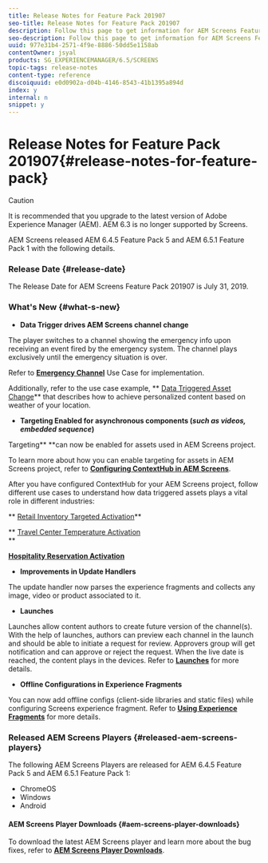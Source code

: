 ```yaml
---
title: Release Notes for Feature Pack 201907
seo-title: Release Notes for Feature Pack 201907
description: Follow this page to get information for AEM Screens Feature Pack 201907 released on July 31, 2019.
seo-description: Follow this page to get information for AEM Screens Feature Pack 201907 released on July 31, 2019.
uuid: 977e31b4-2571-4f9e-8886-50dd5e1158ab
contentOwner: jsyal
products: SG_EXPERIENCEMANAGER/6.5/SCREENS
topic-tags: release-notes
content-type: reference
discoiquuid: e0d0902a-d04b-4146-8543-41b1395a894d
index: y
internal: n
snippet: y
---
```


# Release Notes for Feature Pack 201907{#release-notes-for-feature-pack}

>[!CAUTION]
>
>It is recommended that you upgrade to the latest version of Adobe Experience Manager (AEM). AEM 6.3 is no longer supported by Screens.

AEM Screens released AEM 6.4.5 Feature Pack 5 and AEM 6.5.1 Feature Pack 1 with the following details.

### Release Date {#release-date}

The Release Date for AEM Screens Feature Pack 201907 is July 31, 2019.

### What's New {#what-s-new}

* **Data Trigger drives AEM Screens channel change**

The player switches to a channel showing the emergency info upon receiving an event fired by the emergency system. The channel plays exclusively until the emergency situation is over.

Refer to [**Emergency Channel**](../../screens/using/emergency-channel.md) Use Case for implementation.

Additionally, refer to the use case example, ** [Data Triggered Asset Change](../../screens/using/data-triggered-asset-change.md)** that describes how to achieve personalized content based on weather of your location.

* **Targeting Enabled for asynchronous components (*such as videos, embedded sequence*)**

Targeting** **can now be enabled for assets used in AEM Screens project.

To learn more about how you can enable targeting for assets in AEM Screens project, refer to [**Configuring ContextHub in AEM Screens**](../../screens/using/configuring-context-hub.md).

After you have configured ContextHub for your AEM Screens project, follow different use cases to understand how data triggered assets plays a vital role in different industries:

** [Retail Inventory Targeted Activation](../../screens/using/retail-inventory-activation.md)**

** [Travel Center Temperature Activation](../../screens/using/local-temperature-activation.md)  
**

[**Hospitality Reservation Activation**](../../screens/using/hospitality-reservation-activation.md)

* **Improvements in Update Handlers**

The update handler now parses the experience fragments and collects any image, video or product associated to it.

* **Launches**

Launches allow content authors to create future version of the channel(s). With the help of launches, authors can preview each channel in the launch and should be able to initiate a request for review. Approvers group will get notification and can approve or reject the request. When the live date is reached, the content plays in the devices. 
Refer to [**Launches**](../../screens/using/launches.md) for more details.

* **Offline Configurations in Experience Fragments**

You can now add offline configs (client-side libraries and static files) while configuring Screens experience fragment. Refer to [**Using Experience Fragments**](../../screens/using/experience-fragments-in-screens.md) for more details.

### Released AEM Screens Players {#released-aem-screens-players}

The following AEM Screens Players are released for AEM 6.4.5 Feature Pack 5 and AEM 6.5.1 Feature Pack 1:

* ChromeOS
* Windows
* Android

#### AEM Screens Player Downloads  {#aem-screens-player-downloads}

To download the latest AEM Screens player and learn more about the bug fixes, refer to [**AEM Screens Player Downloads**](https://download.macromedia.com/screens/).
